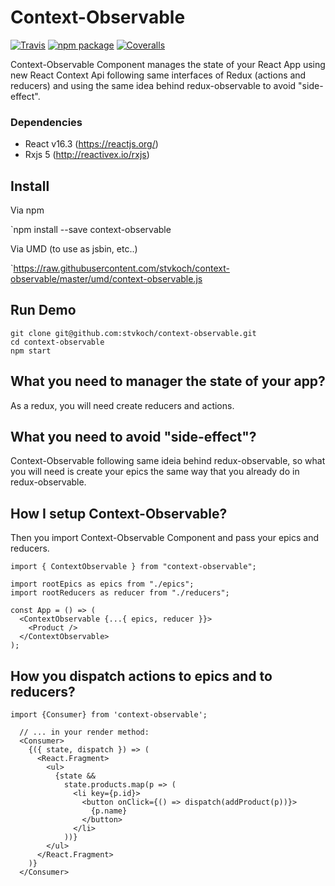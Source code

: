 # Context-Observable

[![Travis][build-badge]][build]
[![npm package][npm-badge]][npm]
[![Coveralls][coveralls-badge]][coveralls]

[build-badge]: https://img.shields.io/travis/user/repo/master.png?style=flat-square
[build]: https://travis-ci.org/user/repo

[npm-badge]: https://img.shields.io/npm/v/npm-package.png?style=flat-square
[npm]: https://www.npmjs.org/package/npm-package

[coveralls-badge]: https://img.shields.io/coveralls/user/repo/master.png?style=flat-square
[coveralls]: https://coveralls.io/github/user/repo

Context-Observable Component manages the state of your React App using new React Context Api following same interfaces of Redux (actions and reducers) and using the same idea behind redux-observable to avoid "side-effect".
 

### Dependencies

- React v16.3 (https://reactjs.org/)
- Rxjs 5 (http://reactivex.io/rxjs)


## Install

Via npm

`npm install --save context-observable


Via UMD (to use as jsbin, etc..)

`https://raw.githubusercontent.com/stvkoch/context-observable/master/umd/context-observable.js


## Run Demo

```
git clone git@github.com:stvkoch/context-observable.git
cd context-observable
npm start
```


## What you need to manager the state of your app?

As a redux, you will need create reducers and actions.


## What you need to avoid "side-effect"?

Context-Observable following same ideia behind redux-observable, so what you will need is create your epics the same way that you already do in redux-observable.


## How I setup Context-Observable?


Then you import Context-Observable Component and pass your epics and reducers.


```
import { ContextObservable } from "context-observable";

import rootEpics as epics from "./epics";
import rootReducers as reducer from "./reducers";

const App = () => (
  <ContextObservable {...{ epics, reducer }}>
    <Product />
  </ContextObservable>
);
```


## How you dispatch actions to epics and to reducers?

```
import {Consumer} from 'context-observable';

  // ... in your render method:
  <Consumer>
    {({ state, dispatch }) => (
      <React.Fragment>
        <ul>
          {state &&
            state.products.map(p => (
              <li key={p.id}>
                <button onClick={() => dispatch(addProduct(p))}>
                  {p.name}
                </button>
              </li>
            ))}
        </ul>
      </React.Fragment>
    )}
  </Consumer>
```


